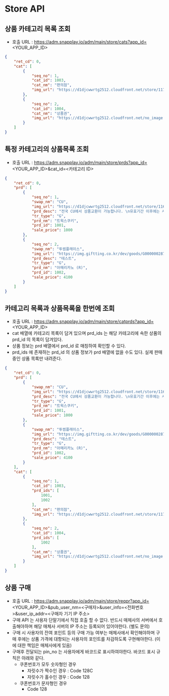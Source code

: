 # Store API

## 상품 카테고리 목록 조회
 
- 호출 URL : https://adm.snapplay.io/adm/main/store/cats?app_id=<YOUR_APP_ID>

```json
{
    "ret_cd": 0,
    "cat": [
        {
            "seq_no": 1,
            "cat_id": 1003,
            "cat_nm": "편의점",
            "img_url": "https://d1djcwwrtg2512.cloudfront.net/store/1171"
        },
        {
            "seq_no": 2,
            "cat_id": 1004,
            "cat_nm": "상품권",
            "img_url": "https://d1djcwwrtg2512.cloudfront.net/no_image.jpg"
        }
    ]
}
```

## 특정 카테고리의 상품목록 조회

- 호출 URL : https://adm.snapplay.io/adm/main/store/prds?app_id=<YOUR_APP_ID>&cat_id=<카테고리 ID>

```json
{
    "ret_cd": 0,
    "prd": [
        {
            "seq_no": 1,
            "swap_nm": "CU",
            "img_url": "https://d1djcwwrtg2512.cloudfront.net/store/1168",
            "prd_desc": "전국 CU에서 상품교환이 가능합니다. \n유효기간 이후에는 사용이 불가합니다.\n각종 할인적용 및 포인트 적립 불가 합니다.\n자체 행사상품에는 제외 됩니다.\n1+1/2+1등 행사상품 +1적용은 되지 않습니다.",
            "tr_type": "G",
            "prd_nm": "트윅스쿠키",
            "prd_id": 1001,
            "sale_price": 1000
        },
        {
            "seq_no": 2,
            "swap_nm": "투썸플레이스",
            "img_url": "https://img.giftting.co.kr/dev/goods/G00000028764/G00000028764_250.jpg",
            "prd_desc": "테스트",
            "tr_type": "G",
            "prd_nm": "아메리카노 (R)",
            "prd_id": 1002,
            "sale_price": 4100
        }
    ]
}
```

## 카테고리 목록과 상품목록을 한번에 조회

- 호출 URL : https://adm.snapplay.io/adm/main/store/catprds?app_id=<YOUR_APP_ID>
- cat 배열에 카테고리 목록이 담겨 있으며 prd_ids 는 해당 카테고리에 속한 상품의 prd_id 의 목록이 담겨있다.
- 상품 정보는 prd 배열에서 prd_id 로 매칭하여 확인할 수 있다.
- prd_ids 에 존재하는 prd_id 의 상품 정보가 prd 배열에 없을 수도 있다. 실제 판매 중인 상품 목록만 내려준다.
  
```json
{
    "ret_cd": 0,
    "prd": [
        {
            "swap_nm": "CU",
            "img_url": "https://d1djcwwrtg2512.cloudfront.net/store/1168",
            "prd_desc": "전국 CU에서 상품교환이 가능합니다. \n유효기간 이후에는 사용이 불가합니다.\n각종 할인적용 및 포인트 적립 불가 합니다.\n자체 행사상품에는 제외 됩니다.\n1+1/2+1등 행사상품 +1적용은 되지 않습니다.",
            "tr_type": "G",
            "prd_nm": "트윅스쿠키",
            "prd_id": 1001,
            "sale_price": 1000
        },
        {
            "swap_nm": "투썸플레이스",
            "img_url": "https://img.giftting.co.kr/dev/goods/G00000028764/G00000028764_250.jpg",
            "prd_desc": "테스트",
            "tr_type": "G",
            "prd_nm": "아메리카노 (R)",
            "prd_id": 1002,
            "sale_price": 4100
        }
    ],
    "cat": [
        {
            "seq_no": 1,
            "cat_id": 1003,
            "prd_ids": [
                1001,
                1002
            ],
            "cat_nm": "편의점",
            "img_url": "https://d1djcwwrtg2512.cloudfront.net/store/1171"
        },
        {
            "seq_no": 2,
            "cat_id": 1004,
            "prd_ids": [
                1002
            ],
            "cat_nm": "상품권",
            "img_url": "https://d1djcwwrtg2512.cloudfront.net/no_image.jpg"
        }
    ]
}
```
## 상품 구매
- 호출 URL : https://adm.snapplay.io/adm/main/store/reqpr?app_id=<YOUR_APP_ID>&pub_user_nm=<구매자>&user_info=<전화번호>&user_ip_addr=<구매자 기기 IP 주소>
- 구매 API 는 사용자 단말기에서 직접 호출 할 수 없다. 반드시 매체사의 서버에서 호출해야하며 해당 매체사 서버의 IP 주소는 등록되어 있어야한다. (별도 문의)
- 구매 시 사용자의 잔여 포인트 등의 구매 가능 여부는 매체사에서 확인해야하며 구매 후에는 상품 가격에 대항되는 사용자의 포인트를 차감하도록 구현해야한다. (이에 대한 책임은 매체사에게 있음)
- 구매후 전달되는 pin_no 는 사용자에게 바코드로 표시하여야한다. 바코드 표시 규칙은 아래와 같다.
  - 쿠폰번호가 모두 숫자형인 경우
    - 자릿수가 짝수인 경우 : Code 128C
    - 자릿수가 홀수인 경우 : Code 128
  - 쿠폰번호가 문자형인 경우
    - Code 128
